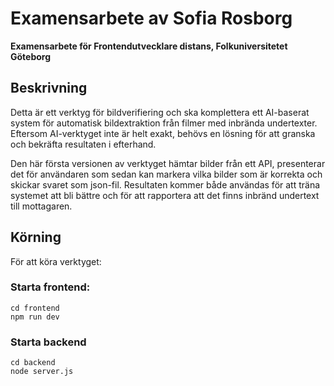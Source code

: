# Examensarbete av Sofia Rosborg

**Examensarbete för Frontendutvecklare distans, Folkuniversitetet Göteborg**

## Beskrivning

Detta är ett verktyg för bildverifiering och ska komplettera ett AI-baserat system för automatisk bildextraktion från filmer med inbrända undertexter. Eftersom AI-verktyget inte är helt exakt, behövs en lösning för att granska och bekräfta resultaten i efterhand.

Den här första versionen av verktyget hämtar bilder från ett API, presenterar det för användaren som sedan kan markera vilka bilder som är korrekta och skickar svaret som json-fil. Resultaten kommer både användas för att träna systemet att bli bättre och för att rapportera att det finns inbränd undertext till mottagaren.

## Körning

För att köra verktyget:

### Starta frontend:

```
cd frontend
npm run dev
```

### Starta backend

```
cd backend
node server.js
```
